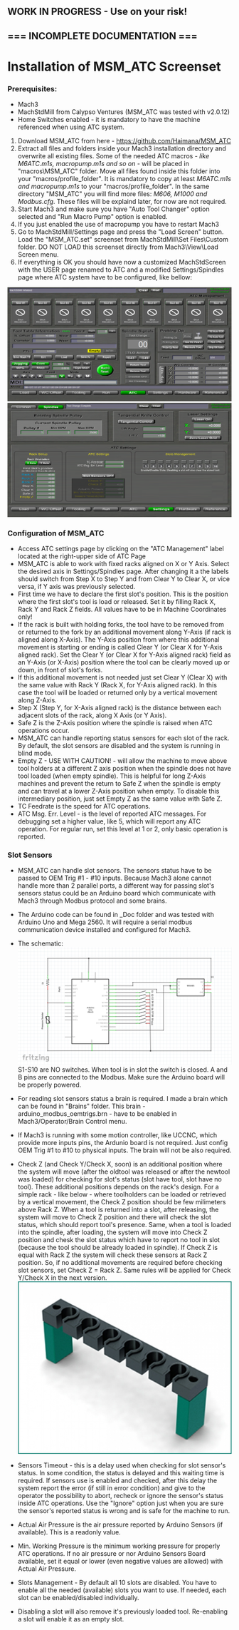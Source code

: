 ## WORK IN PROGRESS - Use on your risk!
##  === INCOMPLETE DOCUMENTATION ===

# Installation of MSM_ATC Screenset

### Prerequisites:
- Mach3
- MachStdMill from Calypso Ventures (MSM_ATC was tested with v2.0.12)
- Home Switches enabled - it is mandatory to have the machine referenced when using ATC system.

1. Download MSM_ATC from here - https://github.com/Haimana/MSM_ATC
2. Extract all files and folders inside your Mach3 installation directory and overwrite all existing files. Some of the needed ATC macros - <i>like M6ATC.m1s, macropump.m1s and so on</i> - will be placed in "macros\MSM_ATC" folder. Move all files found inside this folder into your "macros/profile_folder". It is mandatory to copy at least <i>M6ATC.m1s and macropump.m1s</i> to your "macros/profile_folder". In the same directory "MSM_ATC" you will find more files: <i>M606, M1000 and Modbus.cfg</i>. These files will be explaind later, for now are not required.
3. Start Mach3 and make sure you have "Auto Tool Changer" option selected and "Run Macro Pump" option is enabled. 
4. If you just enabled the use of macropump you have to restart Mach3
5. Go to MachStdMill/Settings page and press the "Load Screen" button. Load the "MSM_ATC.set" screenset from MachStdMill\Set Files\Custom folder. DO NOT LOAD this screenset directly from Mach3\View\Load Screen menu.
6. If everything is OK you should have now a customized MachStdScreen with the USER page renamed to ATC and a modified Settings/Spindles page where ATC system have to be configured, like bellow:

![Unconfigured ATC Page](_Doc/Images/MSM_ATC_Unconfigured.PNG)
![Unconfigured ATC Settings Page](_Doc/Images/MSM_ATC_Settings_Unconfigured.PNG)

 
### Configuration of MSM_ATC
- Access ATC settings page by clicking on the "ATC Management" label located at the right-upper side of ATC Page
- MSM_ATC is able to work with fixed racks aligned on X or Y Axis. Select the desired axis in Settings/Spindles page. After changing it a  the labels should switch from Step X to Step Y and from Clear Y to Clear X, or vice versa, if Y axis was previously selected.
- First time we have to declare the first slot's position. This is the position where the first slot's tool is load or released. Set it by filling Rack X, Rack Y and Rack Z fields. All values have to be in Machine Coordinates only!
- If the rack is built with holding forks, the tool have to be removed from or returned to the fork by an additional movement along Y-Axis (if rack is aligned along X-Axis). The Y-Axis position from where this additional movement is starting or ending is called Clear Y (or Clear X for Y-Axis aligned rack). Set the Clear Y (or Clear X for Y-Axis aligned rack) field as an Y-Axis (or X-Axis) position where the tool can be clearly moved up or down, in front of slot's forks.
- If this additional movement is not needed just set Clear Y (Clear X) with the same value with Rack Y (Rack X, for Y-Axis aligned rack). In this case the tool will be loaded or returned only by a vertical movement along Z-Axis. 
-  Step X (Step Y, for X-Axis aligned rack) is the distance between each adjacent slots of the rack, along X Axis (or Y Axis).
-  Safe Z is the Z-Axis position where the spindle is raised when ATC operations occur.
-  MSM_ATC can handle reporting status sensors for each slot of the rack. By default, the slot sensors are disabled and the system is running in blind mode. 
-  Empty Z - USE WITH CAUTION! - will allow the machine to move above tool holders at a different Z axis position when the spindle does not have tool loaded (when empty spindle). This is helpful for long Z-Axis machines and prevent the return to Safe Z when the spindle is empty and can travel at a lower Z-Axis position when empty. To disable this intermediary position, just set Empty Z as the same value with Safe Z.
-  TC Feedrate is the speed for ATC operations.
-  ATC Msg. Err. Level - is the level of reported ATC messages. For debugging set a higher value, like 5, which will report any ATC operation. For regular run, set this level at 1 or 2, only basic operation is reported.


### Slot Sensors
- MSM_ATC can handle slot sensors. The sensors status have to be passed to OEM Trig #1 - #10 inputs. Because Mach3 alone cannot handle more than 2 parallel ports, a different way for passing slot's sensors status could be an Arduino board which communicate with Mach3 through Modbus protocol and some brains.
- The Arduino code can be found in _Doc folder and was tested with Arduino Uno and Mega 2560. It will require a serial modbus communication device installed and configured for Mach3.
- The schematic:  ![Arduino Schematic Diagram](_Doc/Images/Arduino_Schematic_Diagram.PNG) S1-S10 are NO switches. When tool is in slot the switch is closed. A and B pins are connected to the Modbus. Make sure the Arduino board will be properly powered.
- For reading slot sensors status a brain is required. I made a brain which can be found in "Brains" folder. This brain - arduino_modbus_oemtrigs.brn - have to be enabled in Mach3/Operator/Brain Control menu.
- If Mach3 is running with some motion controller, like UCCNC, which provide more inputs pins, the Ardunio board is not required. Just config OEM Trig #1 to #10 to physical inputs. The brain will not be also required.
- Check Z (and Check Y/Check X, soon) is an additional position where the system will move (after the oldtool was released or after the newtool was loaded) for checking for slot's status (slot have tool, slot have no tool). These additional positions depends on the rack's design. For a simple rack - like below - where toolholders can be loaded or retrieved by a vertical movement, the Check Z position should be few milimeters above Rack Z. When a tool is returned into a slot, after releasing, the system will move to Check Z position and there will check the slot status, which should report tool's presence. Same, when a tool is loaded into the spindle, after loading, the system will move into Check Z position and chesk the slot status which have to report no tool in slot (because the tool should be already loaded in spindle). If Check Z is equal with Rack Z the system will check these sensors at Rack Z position. So, if no additional movements are required before checking slot sensors, set Check Z = Rack Z. Same rules will be applied for Check Y/Check X in the next version.
![Simple Rack](_Doc/Images/Werkzeugmagazin_0.jpg) 

- Sensors Timeout - this is a delay used when checking for slot sensor's status. In some condition, the status is delayed and this waiting time is required. If sensors use is enabled and checked, after this delay the system report the error (if still in error condition) and give to the operator the possibility to abort, recheck or ignore the sensor's status inside ATC operations. Use the "Ignore" option just when you are sure the sensor's reported status is wrong and is safe for the machine to run.
- Actual Air Pressure is the air pressure reported by Arduino Sensors (if available). This is a readonly value.
- Min. Working Pressure is the minimum working pressure for properly ATC operations. If no air pressure or nor Arduino Sensors Board available, set it equal or lower (even negative values are allowed) with Actual Air Pressure.
- Slots Management - By default all 10 slots are disabled. You have to enable all the needed (available) slots you want to use. If needed, each slot can be enabled/disabled individually.
- Disabling a slot will also remove it's previously loaded tool. Re-enabling a slot will enable it as an empty slot. 

